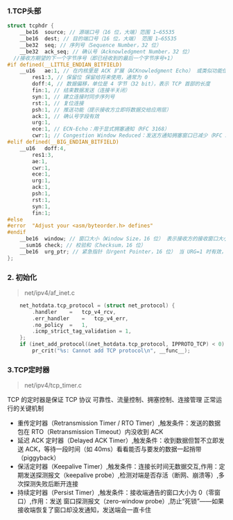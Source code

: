### 1.TCP头部
> 
```c
struct tcphdr {
	__be16	source; // 源端口号（16 位，大端）范围 1–65535
	__be16	dest; // 目的端口号（16 位，大端） 范围 1–65535
	__be32	seq; // 序列号（Sequence Number，32 位）
	__be32	ack_seq; // 确认号（Acknowledgment Number，32 位）
  //接收方期望的下一个字节序号（即已经收到的最后一个字节序号+1）
#if defined(__LITTLE_ENDIAN_BITFIELD)
	__u16	ae:1, // 在内核里是 ACK 扩展（ACKnowledgment Echo） 或类似功能位
		res1:3, // 保留位 保留给将来使用，通常为 0
		doff:4, // 数据偏移，单位是 4 字节（32 bit），表示 TCP 首部的长度
		fin:1, // 结束数据发送（连接半关闭）
		syn:1, // 建立连接时同步序列号
		rst:1, // 复位连接
		psh:1, // 推送功能（提示接收方立即将数据交给应用层）
		ack:1, // 确认号字段有效
		urg:1,
		ece:1, // ECN-Echo：用于显式拥塞通知（RFC 3168）
		cwr:1; // Congestion Window Reduced：发送方通知拥塞窗口已减少（RFC 3168）
#elif defined(__BIG_ENDIAN_BITFIELD)
	__u16	doff:4,
		res1:3,
		ae:1,
		cwr:1,
		ece:1,
		urg:1,
		ack:1,
		psh:1,
		rst:1,
		syn:1,
		fin:1;
#else
#error	"Adjust your <asm/byteorder.h> defines"
#endif
	__be16	window; // 窗口大小（Window Size，16 位） 表示接收方的接收窗口大小（单位是字节）
	__sum16	check; // 校验和（Checksum，16 位）
	__be16	urg_ptr; // 紧急指针（Urgent Pointer，16 位） 当 URG=1 时有效，表示紧急数据在数据流中的位置
};
```
### 2. 初始化
> net/ipv4/af_inet.c
```c
	net_hotdata.tcp_protocol = (struct net_protocol) {
		.handler	=	tcp_v4_rcv,
		.err_handler	=	tcp_v4_err,
		.no_policy	=	1,
		.icmp_strict_tag_validation = 1,
	};
	if (inet_add_protocol(&net_hotdata.tcp_protocol, IPPROTO_TCP) < 0)
		pr_crit("%s: Cannot add TCP protocol\n", __func__);
```
### 3.TCP定时器
> net/ipv4/tcp_timer.c <br>

TCP 的定时器是保证 TCP 协议 可靠性、流量控制、拥塞控制、连接管理 正常运行的关键机制
- 重传定时器（Retransmission Timer / RTO Timer）,触发条件：发送的数据包在 RTO（Retransmission Timeout）内没收到 ACK
- 延迟 ACK 定时器（Delayed ACK Timer）,触发条件：收到数据但暂不立即发送 ACK，等待一段时间（如 40ms）看看能否与要发的数据一起捎带（piggyback）
- 保活定时器（Keepalive Timer）,触发条件：连接长时间无数据交互,作用：定期发送探测报文（keepalive probe）,检测对端是否存活（断网、崩溃等）,多次探测失败后断开连接
- 持续定时器（Persist Timer）,触发条件：接收端通告的窗口大小为 0（零窗口）,作用：发送 窗口探测报文（zero-window probe）,防止“死锁”——如果接收端恢复了窗口却没发通知，发送端会一直卡住

```c

```
